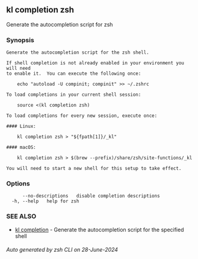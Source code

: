## kl completion zsh

Generate the autocompletion script for zsh

### Synopsis

```
Generate the autocompletion script for the zsh shell.

If shell completion is not already enabled in your environment you will need
to enable it.  You can execute the following once:

	echo "autoload -U compinit; compinit" >> ~/.zshrc

To load completions in your current shell session:

	source <(kl completion zsh)

To load completions for every new session, execute once:

#### Linux:

	kl completion zsh > "${fpath[1]}/_kl"

#### macOS:

	kl completion zsh > $(brew --prefix)/share/zsh/site-functions/_kl

You will need to start a new shell for this setup to take effect.

```

### Options

```
      --no-descriptions   disable completion descriptions
  -h, --help   help for zsh
```

### SEE ALSO

* [kl completion](kl_completion.md)  - Generate the autocompletion script for the specified shell

###### Auto generated by zsh CLI on 28-June-2024

